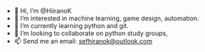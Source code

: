 - 👋 Hi, I’m @HiiranoK
- 👀 I’m interested in machine learning, game design, automation.
- 🌱 I’m currently learning python and git.
- 💞️ I’m looking to collaborate on python study groups,
- 📫 Send me an email: sefhiranok@outlook.com

<!---
HiiranoK/HiiranoK is a ✨ special ✨ repository because its `README.md` (this file) appears on your GitHub profile.
You can click the Preview link to take a look at your changes.
--->

